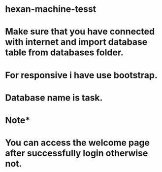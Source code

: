 # hexan-machine-tesst
# Make sure that you have connected with internet and import database table from databases folder.
# For responsive i have use bootstrap.
# Database name is task.
# Note*
# You can access the welcome page after successfully login otherwise not.
